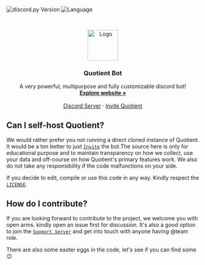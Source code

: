 ![discord.py Version](https://img.shields.io/badge/lib-discord.py%201.7.0-blue)
![Language](https://img.shields.io/badge/lang-Python%203.9-green)

<br />
<p align="center">
  <a href="https://quotientbot.xyz/">
    <img src="https://cdn.discordapp.com/attachments/782161513825042462/937419510447751249/quotient.png" alt="Logo" width="80" height="80">
  </a>

  <h3 align="center">Quotient Bot</h3>

  <p align="center">
    A very powerful, multipurpose and fully customizable discord bot!
    <br />
    <a href="https://quotientbot.xyz/"><strong>Explore website »</strong></a>
    <br />
    <br />
    <a href="https://discord.gg/aBM5xz6">Discord Server</a>
    ·
    <a href="https://discord.com/oauth2/authorize?client_id=746348747918934096&permissions=21175985838&redirect_uri=https://discord.gg/aBM5xz6&response_type=code&scope=bot">Invite Quotient</a>
  </p>
</p>

## Can I self-host Quotient?

We would rather prefer you not running a direct cloned instance of Quotient. It would be a ton better to just [`Invite`](https://discord.com/oauth2/authorize?client_id=746348747918934096&permissions=21175985838&redirect_uri=https://discord.gg/aBM5xz6&response_type=code&scope=bot) the bot.The source here is only for educational purpose and to maintain transparency on how we collect, use your data and off-course on how Quotient's primary features work. We also do not take any responsibility if the code malfunctions on your side.

If you decide to edit, compile or use this code in any way. Kindly respect the [`LICENSE`](https://github.com/quotientbot/Quotient-Bot/blob/main/LICENSE).

<!-- CONTRIBUTION -->

## How do I contribute?

If you are looking forward to contribute to the project, we welcome you with open arms. kindly open an issue first for discussion.
It's also a good option to join the [`Support Server`](https://discord.gg/aBM5xz6) and get into touch with anyone having @team role.

There are also some easter eggs in the code, let's see if you can find some :wink:
